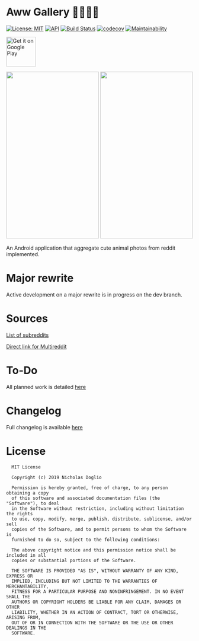 # Aww Gallery 🔨🔨🔨🔨

[![License: MIT](https://img.shields.io/badge/License-MIT-yellow.svg)](LICENSE.md)
[![API](https://img.shields.io/badge/API-21%2B-brightgreen.svg?style=flat)](https://android-arsenal.com/api?level=21)
[![Build Status](https://app.bitrise.io/app/dc23a188743be28e/status.svg?token=mTbE6cyzfc7p-7EQbx91vA&branch=master)](https://app.bitrise.io/app/dc23a188743be28e)
[![codecov](https://codecov.io/gh/WhosNickDoglio/Aww-Gallery/branch/master/graph/badge.svg)](https://codecov.io/gh/WhosNickDoglio/Aww-Gallery)
[![Maintainability](https://api.codeclimate.com/v1/badges/9ca0319c5e67a9e03242/maintainability)](https://codeclimate.com/github/WhosNickDoglio/Aww-Gallery/maintainability)


<a href="https://play.google.com/store/apps/details?id=com.nicholasdoglio.eyebleach">
    <img alt="Get it on Google Play"
        height="80"
        src="https://play.google.com/intl/en_us/badges/images/generic/en_badge_web_generic.png" />
</a>


<img src="https://i.imgur.com/M9AcRKs.png" width="250" height="450"> <img src="https://i.imgur.com/23GYLth.png" width="250" height="450">


An Android application that aggregate cute animal photos from reddit implemented.

# Major rewrite

Active development on a major rewrite is in progress on the dev branch.

# Sources

[List of subreddits](sources.txt)

[Direct link for Multireddit](https://www.reddit.com/user/NicholasDoglio/m/awwgallery/)


# To-Do

All planned work is detailed [here](https://docs.google.com/spreadsheets/d/1obxJnpqz13x_06i73_Eo9gyBx5_Q-4d78GDwvzWqvQg/edit?usp=sharing) 

# Changelog

Full changelog is available [here](https://github.com/WhosNickDoglio/Aww-Gallery/releases)


# License 
  
      MIT License

      Copyright (c) 2019 Nicholas Doglio

      Permission is hereby granted, free of charge, to any person obtaining a copy
      of this software and associated documentation files (the "Software"), to deal
      in the Software without restriction, including without limitation the rights
      to use, copy, modify, merge, publish, distribute, sublicense, and/or sell
      copies of the Software, and to permit persons to whom the Software is
      furnished to do so, subject to the following conditions:

      The above copyright notice and this permission notice shall be included in all
      copies or substantial portions of the Software.

      THE SOFTWARE IS PROVIDED "AS IS", WITHOUT WARRANTY OF ANY KIND, EXPRESS OR
      IMPLIED, INCLUDING BUT NOT LIMITED TO THE WARRANTIES OF MERCHANTABILITY,
      FITNESS FOR A PARTICULAR PURPOSE AND NONINFRINGEMENT. IN NO EVENT SHALL THE
      AUTHORS OR COPYRIGHT HOLDERS BE LIABLE FOR ANY CLAIM, DAMAGES OR OTHER
      LIABILITY, WHETHER IN AN ACTION OF CONTRACT, TORT OR OTHERWISE, ARISING FROM,
      OUT OF OR IN CONNECTION WITH THE SOFTWARE OR THE USE OR OTHER DEALINGS IN THE
      SOFTWARE.